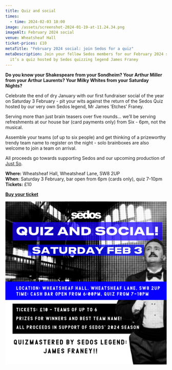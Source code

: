 ```yaml
---
title: Quiz and social
times:
  - time: 2024-02-03 18:00
image: /assets/screenshot-2024-01-19-at-11.24.34.png
imageAlt: February 2024 social
venue: Wheatsheaf Hall
ticket-prices: £10
metaTitle: "February 2024 social: join Sedos for a quiz"
metaDescription: Join your fellow Sedos members for our February 2024 social –
  it’s a quiz hosted by Sedos quizzing legend James Franey
---
```

**Do you know your Shakespeare from your Sondheim? Your Arthur Miller from your Arthur Laurents? Your Milky Whites from your Saturday Nights?**

Celebrate the end of dry January with our first fundraiser social of the year on Saturday 3 February - pit your wits against the return of the Sedos Quiz hosted by our very own Sedos legend, Mr James ‘Etches’ Franey.

Serving more than just brain teasers over five rounds… we’ll be serving refreshments at our house bar (card payments only) from Six - 6pm, not the musical.

Assemble your teams (of up to six people) and get thinking of a prizeworthy trendy team name to register on the night - solo brainboxes are also welcome to join a team on arrival.

All proceeds go towards supporting Sedos and our upcoming production of [Just So](https://www.sedos.co.uk/shows/2024-just-so).

**Where:** Wheatsheaf Hall, Wheatsheaf Lane, SW8 2UP\
**When**: Saturday 3 February, bar open from 6pm (cards only), quiz 7-10pm\
**Tickets:** £10

**[Buy your ticket](https://sedos.ticketsolve.com/ticketbooth/shows/1173652799)**

![February 2024 social](/assets/fundraiser-social-graphic.png)